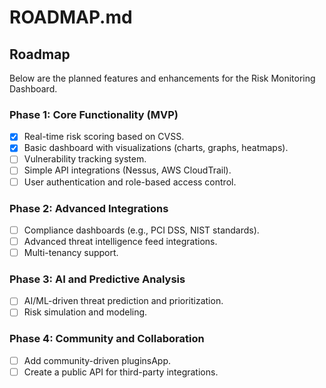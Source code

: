 # ROADMAP.md

## Roadmap
Below are the planned features and enhancements for the Risk Monitoring Dashboard.

### **Phase 1: Core Functionality (MVP)**
- [x] Real-time risk scoring based on CVSS.
- [x] Basic dashboard with visualizations (charts, graphs, heatmaps).
- [ ] Vulnerability tracking system.
- [ ] Simple API integrations (Nessus, AWS CloudTrail).
- [ ] User authentication and role-based access control.

### **Phase 2: Advanced Integrations**
- [ ] Compliance dashboards (e.g., PCI DSS, NIST standards).
- [ ] Advanced threat intelligence feed integrations.
- [ ] Multi-tenancy support.

### **Phase 3: AI and Predictive Analysis**
- [ ] AI/ML-driven threat prediction and prioritization.
- [ ] Risk simulation and modeling.

### **Phase 4: Community and Collaboration**
- [ ] Add community-driven pluginsApp.
- [ ] Create a public API for third-party integrations.

